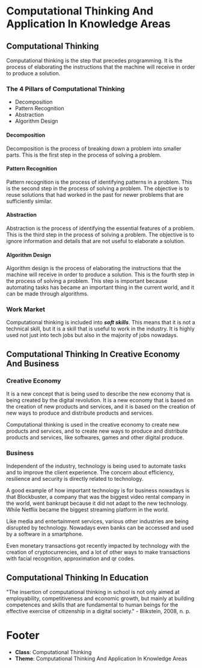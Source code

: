 # Computational Thinking And Application In Knowledge Areas

## Computational Thinking

Computational thinking is the step that precedes programming. It is the process of elaborating the instructions that the machine will receive in order to produce a solution.

### The 4 Pillars of Computational Thinking

- Decomposition
- Pattern Recognition
- Abstraction
- Algorithm Design

#### Decomposition

Decomposition is the process of breaking down a problem into smaller parts. This is the first step in the process of solving a problem.

#### Pattern Recognition

Pattern recognition is the process of identifying patterns in a problem. This is the second step in the process of solving a problem. The objective is to reuse solutions that had worked in the past for newer problems that are sufficiently similar.

#### Abstraction

Abstraction is the process of identifying the essential features of a problem. This is the third step in the process of solving a problem. The objective is to ignore information and details that are not useful to elaborate a solution.

#### Algorithm Design

Algorithm design is the process of elaborating the instructions that the machine will receive in order to produce a solution. This is the fourth step in the process of solving a problem. This step is important because automating tasks has became an important thing in the current world, and it can be made through algorithms.

### Work Market

Computational thinking is included into ***soft skills***. This means that it is not a technical skill, but it is a skill that is useful to work in the industry. It is highly used not just into tech jobs but also in the majority of jobs nowadays.

## Computational Thinking In Creative Economy And Business

### Creative Economy

It is a new concept that is being used to describe the new economy that is being created by the digital revolution. It is a new economy that is based on the creation of new products and services, and it is based on the creation of new ways to produce and distribute products and services.

Computational thinking is used in the creative economy to create new products and services, and to create new ways to produce and distribute products and services, like softwares, games and other digital produce.

### Business

Independent of the industry, technology is being used to automate tasks and to improve the client experience. The concern about efficiency, resilience and security is directly related to technology.

A good example of how important technology is for business nowadays is that Blockbuster, a company that was the biggest video rental company in the world, went bankrupt because it did not adapt to the new technology. While Netflix became the biggest streaming platform in the world.

Like media and entertainment services, various other industries are being disrupted by technology. Nowadays even banks can be accessed and used by a software in a smartphone.

Even monetary transactions got recently impacted by technology with the creation of cryptocurrencies, and a lot of other ways to make transactions with facial recognition, approximation and qr codes.

## Computational Thinking In Education

"The insertion of computational thinking in school is not only aimed at employability, competitiveness and economic growth, but mainly at building competences and skills that are fundamental to human beings for the effective exercise of citizenship in a digital society." - Blikstein, 2008, n. p.

# Footer

- **Class**: Computational Thinking
- **Theme**: Computational Thinking And Application In Knowledge Areas

